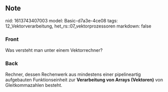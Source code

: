## Note
nid: 1613743407003
model: Basic-d7a3e-4ce08
tags: 12_Vektorverarbeitung, het_rs::07_vektorprozessoren
markdown: false

### Front
Was versteht man unter einem Vektorrechner?

### Back
Rechner, dessen Rechenwerk aus mindestens einer pipelineartig
aufgebauten Funktionseinheit zur <b>Verarbeitung von Arrays
(Vektoren)</b> von Gleitkommazahlen besteht.
